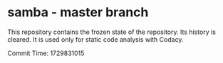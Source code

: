 # samba - master branch

This repository contains the frozen state of the repository.
Its history is cleared. It is used only for static code
analysis with Codacy.

Commit Time: 1729831015